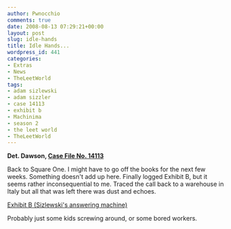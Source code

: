 ```yaml
---
author: Pwnocchio
comments: true
date: 2008-08-13 07:29:21+00:00
layout: post
slug: idle-hands
title: Idle Hands...
wordpress_id: 441
categories:
- Extras
- News
- TheLeetWorld
tags:
- adam sizlewski
- adam sizzler
- case 14113
- exhibit b
- Machinima
- season 2
- the leet world
- TheLeetWorld
---
```


**Det. Dawson, [Case File No. 14113](../2008/07/31/the-case-of-adam-sizlewski/)**

Back to Square One. I might have to go off the books for the next few weeks. Something doesn't add up here. Finally logged Exhibit B, but it seems rather inconsequential to me. Traced the call back to a warehouse in Italy but all that was left there was dust and echoes.

[Exhibit B (Sizlewski's answering machine)](http://www.smoothfewfilms.com/extras/ExhibitB.mp3)

Probably just some kids screwing around, or some bored workers.
